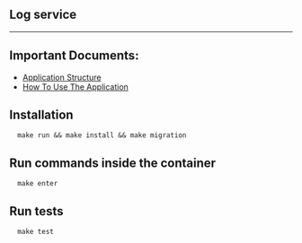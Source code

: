 ## Log service
---

<!--## Summary

- Dockerfile & Docker-compose setup with PHP8.1 and MySQL
- Symfony 5.4 installation with a /healthz endpoint and a test for it
- After the image is started the app will run on port 9002 on localhost. You can try the existing
  endpoint: http://localhost:9002/healthz
- The default database is called `database` and the username and password are `root` and `root`
  respectively
- Makefile with some basic commands -->
## Important Documents:
  - [Application Structure](./wiki/AppArch.md)
  - [How To Use The Application](./wiki/howToUse.md)

## Installation

```
  make run && make install && make migration
```

## Run commands inside the container

```
  make enter
```

## Run tests

```
  make test
```
